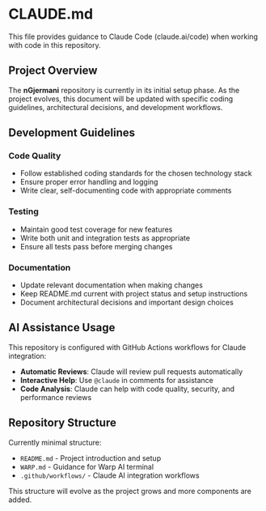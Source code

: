 # CLAUDE.md

This file provides guidance to Claude Code (claude.ai/code) when working with code in this repository.

## Project Overview

The **nGjermani** repository is currently in its initial setup phase. As the project evolves, this document will be updated with specific coding guidelines, architectural decisions, and development workflows.

## Development Guidelines

### Code Quality
- Follow established coding standards for the chosen technology stack
- Ensure proper error handling and logging
- Write clear, self-documenting code with appropriate comments

### Testing
- Maintain good test coverage for new features
- Write both unit and integration tests as appropriate
- Ensure all tests pass before merging changes

### Documentation
- Update relevant documentation when making changes
- Keep README.md current with project status and setup instructions
- Document architectural decisions and important design choices

## AI Assistance Usage

This repository is configured with GitHub Actions workflows for Claude integration:

- **Automatic Reviews**: Claude will review pull requests automatically
- **Interactive Help**: Use `@claude` in comments for assistance
- **Code Analysis**: Claude can help with code quality, security, and performance reviews

## Repository Structure

Currently minimal structure:
- `README.md` - Project introduction and setup
- `WARP.md` - Guidance for Warp AI terminal
- `.github/workflows/` - Claude AI integration workflows

This structure will evolve as the project grows and more components are added.
